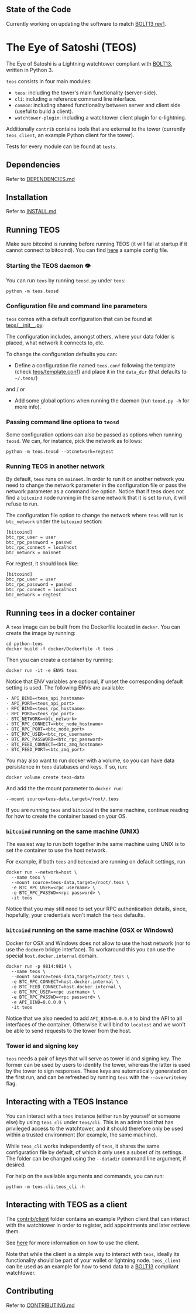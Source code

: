 ## State of the Code

Currently working on updating the software to match [BOLT13 rev1](https://github.com/sr-gi/bolt13).

# The Eye of Satoshi (TEOS)

The Eye of Satoshi is a Lightning watchtower compliant with [BOLT13](https://github.com/sr-gi/bolt13), written in Python 3.

`teos` consists in four main modules:

- `teos`: including the tower's main functionality (server-side).
- `cli`: including a reference command line interface.
- `common`: including shared functionality between server and client side (useful to build a client).
- `watchtower-plugin`: including a watchtower client plugin for c-lightning.

Additionally `contrib` contains tools that are external to the tower (currently `teos_client`, an example Python client for the tower). 

Tests for every module can be found at `tests`.

## Dependencies
Refer to [DEPENDENCIES.md](DEPENDENCIES.md)

## Installation

Refer to [INSTALL.md](INSTALL.md)

## Running TEOS

Make sure bitcoind is running before running TEOS (it will fail at startup if it cannot connect to bitcoind). You can find
[here](DEPENDENCIES.md#installing-bitcoind) a sample config file.

### Starting the TEOS daemon 👁

You can run `teos` by running `teosd.py` under `teos`:

```
python -m teos.teosd
```

### Configuration file and command line parameters

`teos` comes with a default configuration that can be found at [teos/\_\_init\_\_.py](teos/__init__.py). 

The configuration includes, amongst others, where your data folder is placed, what network it connects to, etc.

To change the configuration defaults you can:

- Define a configuration file named `teos.conf` following the template (check [teos/template.conf](teos/template.conf)) and place it in the `data_dir` (that defaults to `~/.teos/`)

and / or 

- Add some global options when running the daemon (run `teosd.py -h` for more info).

### Passing command line options to `teosd`

Some configuration options can also be passed as options when running `teosd`. We can, for instance, pick the network as follows:

```
python -m teos.teosd --btcnetwork=regtest
```

### Running TEOS in another network

By default, `teos` runs on `mainnet`. In order to run it on another network you need to change the network parameter in the configuration file or pass the network parameter as a command line option. Notice that if teos does not find a `bitcoind` node running in the same network that it is set to run, it will refuse to run.

The configuration file option to change the network where `teos` will run is `btc_network` under the `bitcoind` section:

```
[bitcoind]
btc_rpc_user = user
btc_rpc_password = passwd
btc_rpc_connect = localhost
btc_network = mainnet
```

For regtest, it should look like:

```
[bitcoind]
btc_rpc_user = user
btc_rpc_password = passwd
btc_rpc_connect = localhost
btc_network = regtest
```

## Running `teos` in a docker container
A `teos` image can be built from the Dockerfile located in `docker`. You can create the image by running:

	cd python-teos
	docker build -f docker/Dockerfile -t teos .
	
Then you can create a container by running:

	docker run -it -e ENVS teos
	
Notice that ENV variables are optional, if unset the corresponding default setting is used. The following ENVs are available:

```
- API_BIND=<teos_api_hostname>
- API_PORT=<teos_api_port>
- RPC_BIND=<teos_rpc_hostname>
- RPC_PORT=<teos_rpc_port>
- BTC_NETWORK=<btc_network>
- BTC_RPC_CONNECT=<btc_node_hostname>
- BTC_RPC_PORT=<btc_node_port>
- BTC_RPC_USER=<btc_rpc_username>
- BTC_RPC_PASSWORD=<btc_rpc_password>
- BTC_FEED_CONNECT=<btc_zmq_hostname>
- BTC_FEED_PORT=<btc_zmq_port>
```

You may also want to run docker with a volume, so you can have data persistence in `teos` databases and keys.
If so, run:

    docker volume create teos-data
    
And add the the mount parameter to `docker run`:

    --mount source=teos-data,target=/root/.teos

If you are running `teos` and `bitcoind` in the same machine, continue reading for how to create the container based on your OS.

### `bitcoind` running on the same machine (UNIX)
The easiest way to run both together in he same machine using UNIX is to set the container to use the host network.
	
For example, if both `teos` and `bitcoind` are running on default settings, run
    
```
docker run --network=host \
  --name teos \
  --mount source=teos-data,target=/root/.teos \
  -e BTC_RPC_USER=<rpc username> \
  -e BTC_RPC_PASSWD=<rpc password> \
  -it teos
```

Notice that you may still need to set your RPC authentication details, since, hopefully, your credentials won't match the `teos` defaults.

### `bitcoind` running on the same machine (OSX or Windows)

Docker for OSX and Windows does not allow to use the host network (nor to use the `docker0` bridge interface). To workaround this
you can use the special `host.docker.internal` domain.

```
docker run -p 9814:9814 \
  --name teos \
  --mount source=teos-data,target=/root/.teos \
  -e BTC_RPC_CONNECT=host.docker.internal \
  -e BTC_FEED_CONNECT=host.docker.internal \
  -e BTC_RPC_USER=<rpc username> \
  -e BTC_RPC_PASSWD=<rpc password> \
  -e API_BIND=0.0.0.0 \
  -it teos
```

Notice that we also needed to add `API_BIND=0.0.0.0` to bind the API to all interfaces of the container.
Otherwise it will bind to `localost` and we won't be able to send requests to the tower from the host.

### Tower id and signing key

`teos` needs a pair of keys that will serve as tower id and signing key. The former can be used by users to identify the tower, whereas the latter is used by the tower to sign responses. These keys are automatically generated on the first run, and can be refreshed by running `teos` with the `--overwritekey` flag.


## Interacting with a TEOS Instance

You can interact with a `teos` instance (either run by yourself or someone else) by using `teos_cli` under `teos/cli`. This is an admin tool that has privileged access to the watchtower, and it should therefore only be used within a trusted environment (for example, the same machine).

While `teos_cli` works independently of `teos`, it shares the same configuration file by default, of which it only uses a subset of its settings. The folder can be changed using the `--datadir` command line argument, if desired.

For help on the available arguments and commands, you can run:

```
python -m teos.cli.teos_cli -h
```

## Interacting with TEOS as a client

The [contrib/client](contrib/client) folder contains an example Python client that can interact with the watchtower in order to register, add appointments and later retrieve them.

See [here](contrib/client) for more information on how to use the client.

Note that while the client is a simple way to interact with `teos`, ideally its functionality should be part of your wallet or lightning node. `teos_client` can be used as an example for how to send data to a [BOLT13](https://github.com/sr-gi/bolt13) compliant watchtower.

## Contributing 
Refer to [CONTRIBUTING.md](CONTRIBUTING.md)
